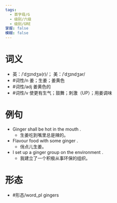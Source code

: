 ```yaml
---
tags:
  - 首字母/G
  - 级别/六级
  - 级别/GRE
掌握: false
模糊: false
---
```

# 词义
- 英：/ˈdʒɪndʒə(r)/； 美：/ˈdʒɪndʒər/
- #词性/n  姜；生姜；姜黄色
- #词性/adj  姜黄色的
- #词性/v  使更有生气；鼓舞；刺激（UP）；用姜调味
# 例句
- Ginger shall be hot in the mouth .
	- 生姜吃到嘴里总是辣的。
- Flavour food with some ginger .
	- 俏点儿生姜。
- I set up a ginger group on the environment .
	- 我建立了一个积极从事环保的组织。
# 形态
- #形态/word_pl gingers
